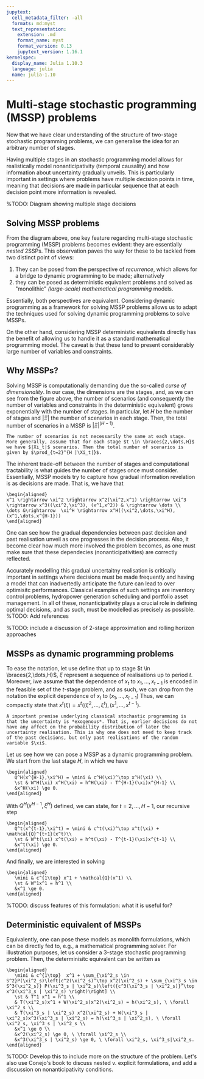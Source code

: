 ```yaml
---
jupytext:
  cell_metadata_filter: -all
  formats: md:myst
  text_representation:
    extension: .md
    format_name: myst
    format_version: 0.13
    jupytext_version: 1.16.1
kernelspec:
  display_name: Julia 1.10.3
  language: julia
  name: julia-1.10
---
```


# Multi-stage stochastic programming (MSSP) problems

Now that we have clear understanding of the structure of two-stage stochastic programming problems, we can generalise the idea for an arbitrary number of stages. 

Having multiple stages in an stochastic programming model allows for realistically model nonanticipativity (temporal causality) and how information about uncertainty gradually unveils. This is particularly important in settings where problems have multiple decision points in time, meaning that decisions are made in particular sequence that at each decision point more information is revealed.

%TODO: Diagram showing multiple stage decisions


## Solving MSSP problems 

From the diagram above, one key feature regarding multi-stage stochastic programming (MSSP) problems becomes evident: they are essentially *nested* 2SSPs. This observation paves the way for these to be tackled from two distinct point of views:

1. They can be posed from the perspective of *recurrence*, which allows for a bridge to dynamic programming  to be made; alternatively
2. they can be posed as deterministic equivalent problems and solved as "monolithic" *(large-scale) mathematical programming* models.

Essentially, both perspectives are equivalent. Considering dynamic programming as a framework for solving MSSP problems allows us to adapt the techniques used for solving dynamic programming problems to solve MSSPs.

On the other hand, considering MSSP deterministic equivalents directly has the benefit of allowing us to handle it as a standard mathematical programming model. The caveat is that these tend to present considerably large number of variables and constraints.

## Why MSSPs?

Solving MSSP is computationally demanding due the so-called *curse of dimensionality*. In our case, the dimensions are the stages, and, as we can see from the figure above, the number of scenarios (and consequently the number of variables and constraints in the deterministic equivalent) grows exponentially with the number of stages. In particular, let $H$ be the number of stages and $|\Xi|$ the number of scenarios in each stage. Then, the total number of scenarios in a MSSP is $|\Xi|^(H-1)$.

```{note}
The number of scenarios is not necessarily the same at each stage. More generally, assume that for each stage $t \in \braces{2,\dots,H}$ we have $|Xi_t|$ scenarios. Then the total number of scenarios is given by $\prod_{t=2}^{H |\Xi_t|}$.
```

The inherent trade-off between the number of stages and computational tractability is what guides the number of stages once must consider. Essentially, MSSP models try to capture how gradual information revelation is as decisions are made. That is, we have that

```{math}
\begin{aligned}
x^1 \rightarrow \xi^2 \rightarrow x^2(\xi^2,x^1) \rightarrow \xi^3 \rightarrow x^3((\xi^2,\xi^3), (x^1,x^2)) & \rightarrow \dots \\ 
\dots &\rightarrow  \xi^H \rightarrow x^H((\xi^2,\dots,\xi^H), (x^1,\dots,x^{H-1}))
\end{aligned}
```

One can see how the gradual dependencies between past decision and past realisation unveil as one progresses in the decision process. Also, it become clear how much more involved the problem becomes, as one must make sure that these dependecies (nonanticipativities) are correctly reflected.

Accurately modelling this gradual uncertaitny realisation is critically important in settings where decisions must be made frequently and having a model that can inadvertedly anticipate the future can lead to over optimisitc performances. Classical examples of such settings are inventory control problems, hydropower generation scheduling and portfolio asset management. In all of these, nonanticipativity plays a crucial role in defining optimal decisions, and as such, must be modelled as precisely as possible.
%TODO: Add references

%TODO: include a discussion of 2-stage approximation and rolling horizon approaches

## MSSPs as dynamic programming problems

To ease the notation, let use define that up to stage $t \in \braces{2,\dots,H}$, $\xi$ represent a sequence of realisations up to period $t$. Moreover, iwe assume that the dependence of $x_t$ to $x_1, \dots, x_{t-1}$ is encoded in the feasible set of the $t$-stage problem, and as such, we can drop from the notation the explicit dependence of $x_t$ to $(x_1, \dots, x_{t-1})$ Thus, we can compactly state that $x^t(\xi) = x^t((\xi^2,\dots,\xi^t), (x^1,\dots,x^{t-1})$.

```{warning}
A important premise underlying classical stochastic programming is that the uncertainty is *exogenous*. That is, earlier decisions do not have any affect on the probability distribution of later the uncertainty realisation. This is why one does not need to keep track of the past decisions, but only past realisations of the random variable $\xi$. 
```

Let us see how we can pose a MSSP as a dynamic programming problem. We start from the last stage $H$, in which we have

```{math}
\begin{aligned}
   Q^H(x^{H-1},\xi^H) = \mini & c^H(\xi)^\top x^H(\xi) \\
   \st & W^H(\xi) x^H(\xi) = h^H(\xi) - T^{H-1}(\xi)x^{H-1} \\
   &x^H(\xi) \ge 0.  
\end{aligned}
```

With $Q^H(x^{H-1},\xi^H)$ defined, we can state, for $t = 2, \dots, H-1$, our recursive step

```{math}
\begin{aligned}
   Q^t(x^{t-1},\xi^t) = \mini & c^t(\xi)^\top x^t(\xi) + \mathcal{Q}^{t+1}(x^t)\\
   \st & W^t(\xi) x^t(\xi) = h^t(\xi) - T^{t-1}(\xi)x^{t-1} \\
   &x^t(\xi) \ge 0.  
\end{aligned}
```

And finally, we are interested in solving

```{math}
\begin{aligned}
   \mini & c^{1\top} x^1 + \mathcal{Q}(x^1) \\
   \st & W^1x^1 = h^1 \\
   &x^1 \ge 0.  
\end{aligned}
```

%TODO: discuss features of this formulation: what it is useful for?

## Deterministic equivalent of MSSPs

Equivalently, one can pose these models as monolith formulations, which can be directly fed to, e.g., a mathematical programming solver. For illustration purposes, let us consider a 3-stage stochastic programming problem. Then, the determinisitc equivalent can be written as

```{math}
\begin{aligned}
   \mini & c^{1\top}  x^1 + \sum_{\xi^2_s \in S^2}P(\xi^2_s)\left[c^2(\xi^2_s)^\top x^2(\xi^2_s) + \sum_{\xi^3_s \in S^3(\xi^2_s)} P(\xi^3_s | \xi^2_s)\left({c^3(\xi^3_s | \xi^2_s)}^\top x^3(\xi^3_s | \xi^2_s) \right)\right] \\
   \st & T^1 x^1 = h^1 \\
   & T(\xi^2_s)x^1 + W(\xi^2_s)x^2(\xi^2_s) = h(\xi^2_s), \ \forall \xi^2_s \\
   & T(\xi^3_s | \xi^2_s) x^2(\xi^2_s) + W(\xi^3_s | \xi^2_s)x^3(\xi^3_s | \xi^2_s) = h(\xi^3_s | \xi^2_s), \ \forall \xi^2_s, \xi^3_s | \xi^2_s \\
   &x^1 \ge 0 \\
   &x^2(\xi^2_s) \ge 0, \ \forall \xi^2_s \\
   &x^3(\xi^3_s | \xi^2_s) \ge 0, \ \forall \xi^2_s, \xi^3_s|\xi^2_s.
\end{aligned}
``` 

%TODO: Develop this to include more on the structure of the problem. Let's also use Conejo's book to discuss nested v. explicit formulations, and add a discussion on nonanticipativity conditions.